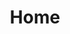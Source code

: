 ---
title: "Home"
type: "link-list"
description: "A brief description of what your home page is about."
keywords: ["keyword1", "keyword2"]
linkListData: "linklist"
---